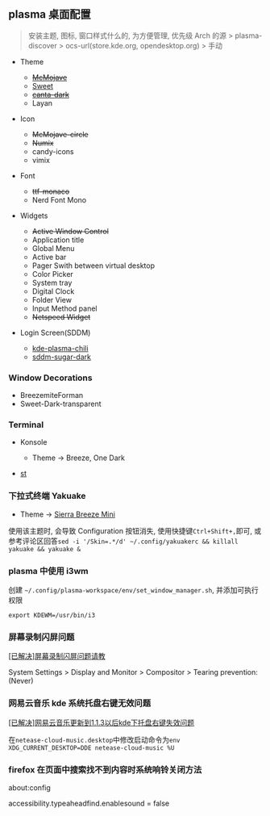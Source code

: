 ## plasma 桌面配置

> 安装主题, 图标, 窗口样式什么的, 为方便管理, 优先级 Arch 的源 > plasma-discover > ocs-url(store.kde.org, opendesktop.org) > 手动

* Theme
    - ~~[McMojave](https://store.kde.org/p/1305006/)~~
    - [Sweet](https://store.kde.org/p/1294174/)
    - ~~[canta-dark](https://store.kde.org/p/1220749/)~~
    - Layan

* Icon
    - ~~McMojave-circle~~
    - ~~Numix~~
    - candy-icons
    - vimix

* Font
    - ~~ttf-monaco~~
    - Nerd Font Mono

* Widgets
    - ~~Active Window Control~~
    - Application title
    - Global Menu
    - Active bar
    - Pager Swith between virtual desktop
    - Color Picker
    - System tray
    - Digital Clock
    - Folder View
    - Input Method panel
    - ~~Netspeed Widget~~

* Login Screen(SDDM)
    - [kde-plasma-chili](https://github.com/MarianArlt/kde-plasma-chili)
    - [sddm-sugar-dark](https://github.com/MarianArlt/sddm-sugar-dark)

### Window Decorations

* BreezemiteForman
* Sweet-Dark-transparent

### Terminal

* Konsole
    - Theme -> Breeze, One Dark

* [st](https://github.com/alacine/st)

### 下拉式终端 Yakuake

* Theme -> [Sierra Breeze Mini](https://store.kde.org/p/1256788/)

使用该主题时, 会导致 Configuration 按钮消失, 使用快捷键`Ctrl+Shift+,`即可, 或参考评论区回答`sed -i '/Skin=.*/d' ~/.config/yakuakerc && killall yakuake && yakuake &`

### plasma 中使用 i3wm

创建 `~/.config/plasma-workspace/env/set_window_manager.sh`, 并添加可执行权限

```
export KDEWM=/usr/bin/i3
```

### 屏幕录制闪屏问题

[[已解决]屏幕录制闪屏问题请教](https://bbs.archlinuxcn.org/viewtopic.php?id=5713)

System Settings > Display and Monitor > Compositor > Tearing prevention: (Never)

### 网易云音乐 kde 系统托盘右键无效问题

[[已解决]网易云音乐更新到1.1.3以后kde下托盘右键失效问题](https://bbs.archlinuxcn.org/viewtopic.php?id=5691)

在`netease-cloud-music.desktop`中修改启动命令为`env XDG_CURRENT_DESKTOP=DDE netease-cloud-music %U`

### firefox 在页面中搜索找不到内容时系统响铃关闭方法

about:config

accessibility.typeaheadfind.enablesound = false
